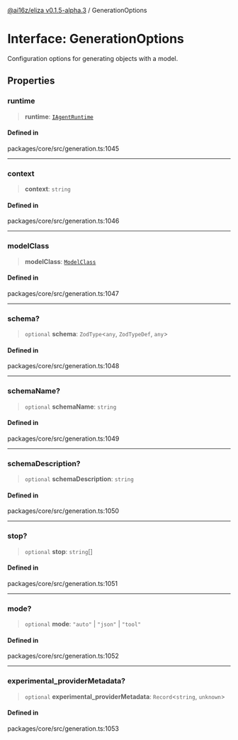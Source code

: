 [@ai16z/eliza v0.1.5-alpha.3](../index.md) / GenerationOptions

# Interface: GenerationOptions

Configuration options for generating objects with a model.

## Properties

### runtime

> **runtime**: [`IAgentRuntime`](IAgentRuntime.md)

#### Defined in

packages/core/src/generation.ts:1045

***

### context

> **context**: `string`

#### Defined in

packages/core/src/generation.ts:1046

***

### modelClass

> **modelClass**: [`ModelClass`](../enumerations/ModelClass.md)

#### Defined in

packages/core/src/generation.ts:1047

***

### schema?

> `optional` **schema**: `ZodType`\<`any`, `ZodTypeDef`, `any`\>

#### Defined in

packages/core/src/generation.ts:1048

***

### schemaName?

> `optional` **schemaName**: `string`

#### Defined in

packages/core/src/generation.ts:1049

***

### schemaDescription?

> `optional` **schemaDescription**: `string`

#### Defined in

packages/core/src/generation.ts:1050

***

### stop?

> `optional` **stop**: `string`[]

#### Defined in

packages/core/src/generation.ts:1051

***

### mode?

> `optional` **mode**: `"auto"` \| `"json"` \| `"tool"`

#### Defined in

packages/core/src/generation.ts:1052

***

### experimental\_providerMetadata?

> `optional` **experimental\_providerMetadata**: `Record`\<`string`, `unknown`\>

#### Defined in

packages/core/src/generation.ts:1053
